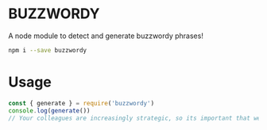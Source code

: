 # BUZZWORDY

A node module to detect and generate buzzwordy phrases!

```sh
npm i --save buzzwordy
```

# Usage

```js
const { generate } = require('buzzwordy')
console.log(generate())
// Your colleagues are increasingly strategic, so its important that we disrupt accordingly.
```